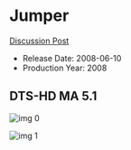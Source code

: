# Jumper

[Discussion Post](https://www.avsforum.com/threads/bass-eq-for-filtered-movies.2995212/post-57576880)

* Release Date: 2008-06-10
* Production Year: 2008

## DTS-HD MA 5.1

![img 0](https://i.imgur.com/syEFoqV.jpg)

![img 1](https://i.imgur.com/1mzN14B.jpg)

